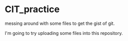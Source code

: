 # CIT_practice
messing around with some files to get the gist of git.

I'm going to try uploading some files into this repository.

